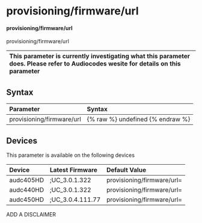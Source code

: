 ﻿---
description: provisioning/firmware/url
search: false
---

# provisioning/firmware/url

#### provisioning/firmware/url

provisioning/firmware/url


| This parameter is currently investigating what this parameter does. Please refer to Audiocodes wesite for details on this parameter | 
| :--- |

## Syntax
| Parameter | Syntax |
| :--- | :--- |
|provisioning/firmware/url | {% raw %} undefined {% endraw %}|

## Devices
This parameter is available on the following devices

| Device | Latest Firmware | Default Value |
|:---|:---|:---|
| audc405HD | ;UC_3.0.1.322 | provisioning/firmware/url= 
| audc440HD | ;UC_3.0.1.322 | provisioning/firmware/url= 
| audc450HD | ;UC_3.0.4.111.77 | provisioning/firmware/url= 

ADD A DISCLAIMER
